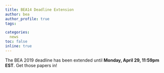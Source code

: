 ```yaml
---
title: BEA14 Deadline Extension
author: bea
author_profile: true
tags:

categories:
  news
toc: false
inline: true
---
```


The BEA 2019 deadline has been extended until **Monday, April 29, 11:59pm EST**. Get those papers in!
